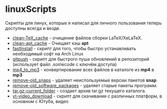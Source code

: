 # linuxScripts

Скрипты для линух, которые я написал для личного пользования теперь доступны всегда и везде.

* [clean-TeX_cache](/clean-TeX_cache.sh) - очищение файлов сборки LaTeX/XeLaTeX.
* [clean-apt_cache](/clean-apt_cache.sh) - Очищает кэш **apt**
* [fastInstall](/fastInstall.sh) - скрипт для того, чтобы быстро устанавливать необходимый софт на Arch Linux
* [gitpush](/gitpush.sh) - скрипт для быстрого пуша обновлений в репозиторий (использует файл .somecode с ключём доступа)
* [mp4_to_mp3](/mp4_to_mp3.sh)  - конвертирование всех файлов в каталоге из **mp4** в **mp3**
* [remove-old_snaps](/remove-old_snaps.sh) - удаляет неиспользуемые версии пакетов **snap**
* [remove-old_software_packages](/remove-old_software_packages.sh) - удаляет старые пакеты программ.
* [tar.gz-current_folder](/tar.gz-current_folder.sh) - создает архив tar.gz текущего каталога.
* [yt-video_download](/yt-video_download.sh) - скрипт для скачивания с различных платформ, в основном с Ютуба, видео
